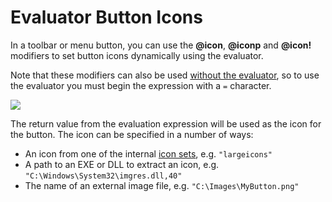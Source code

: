 # Evaluator Button Icons

In a toolbar or menu button, you can use the **@icon**, **@iconp** and **@icon!** modifiers to set button icons dynamically using the evaluator.

Note that these modifiers can also be used [without the evaluator](/Manual/reference/command_reference/command_modifier_reference.md#@icon), so to use the evaluator you must begin the expression with a `=` character.

![](page>standard_variables&nodate&nouser&nofooter)

The return value from the evaluation expression will be used as the icon for the button. The icon can be specified in a number of ways:

- An icon from one of the internal [icon sets](/Manual/reference/icon_sets/README.md), e.g. `"largeicons"`
- A path to an EXE or DLL to extract an icon, e.g. `"C:\Windows\System32\imgres.dll,40"`
- The name of an external image file, e.g. `"C:\Images\MyButton.png"`
